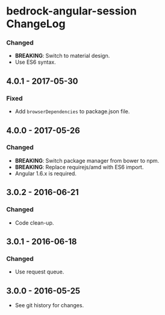 # bedrock-angular-session ChangeLog

### Changed
- **BREAKING**: Switch to material design.
- Use ES6 syntax.

## 4.0.1 - 2017-05-30

### Fixed
- Add `browserDependencies` to package.json file.

## 4.0.0 - 2017-05-26

### Changed
- **BREAKING**: Switch package manager from bower to npm.
- **BREAKING**: Replace requirejs/amd with ES6 import.
- Angular 1.6.x is required.

## 3.0.2 - 2016-06-21

### Changed
- Code clean-up.

## 3.0.1 - 2016-06-18

### Changed
- Use request queue.

## 3.0.0 - 2016-05-25

- See git history for changes.
